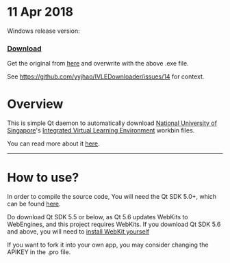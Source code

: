 # 11 Apr 2018

Windows release version:    
### [Download](https://github.com/denunciator/IVLEDownloader/blob/master/IVLEDownloader.exe?raw=true) 

Get the original from [here](https://github.com/yyjhao/IVLEDownloader/releases/tag/V1.1) and overwrite with the above .exe file.

See https://github.com/yyjhao/IVLEDownloader/issues/14 for context.


# Overview

This is simple Qt daemon to automatically download [National University of Singapore](http://www.nus.edu.sg/)'s
[Integrated Virtual Learning Environment](http://ivle.nus.edu.sg/) workbin files.

You can read more about it [here](http://yjyao.com/2012/08/nus-ivle-downloader.html).

---

# How to use?

In order to compile the source code, You will need the Qt SDK 5.0+, which can be found [here](https://www.qt.io/download).

Do download Qt SDK 5.5 or below, as Qt 5.6 updates WebKits to WebEngines, and this project requires WebKits. If you download Qt SDK 5.6 and above, you will need to [install WebKit yourself](https://forum.qt.io/topic/76739/webkit-status-2017)

If you want to fork it into your own app, you may consider changing the APIKEY in the .pro file.

